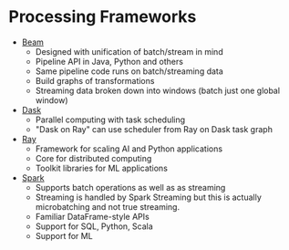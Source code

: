 # Processing Frameworks

- [Beam](https://beam.apache.org/)
  - Designed with unification of batch/stream in mind
  - Pipeline API in Java, Python and others
  - Same pipeline code runs on batch/streaming data
  - Build graphs of transformations
  - Streaming data broken down into windows (batch just one global window)
- [Dask](https://github.com/dask/dask)
  - Parallel computing with task scheduling
  - "Dask on Ray" can use scheduler from Ray on Dask task graph
- [Ray](https://github.com/ray-project/ray)
  - Framework for scaling AI and Python applications
  - Core for distributed computing
  - Toolkit libraries for ML applications
- [Spark](https://spark.apache.org/)
  - Supports batch operations as well as as streaming
  - Streaming is handled by Spark Streaming but this is actually
    microbatching and not true streaming.
  - Familiar DataFrame-style APIs
  - Support for SQL, Python, Scala
  - Support for ML
